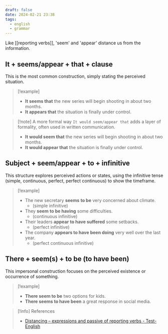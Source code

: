```yaml
---
draft: false
date: 2024-02-21 23:38
tags:
  - english
  - grammar
---
```


Like [[reporting verbs]], 'seem' and 'appear' distance us from the information.

## It + seems/appear + that + clause

This is the most common construction, simply stating the perceived situation.

>[!example] 
>- **It seems that** the new series will begin shooting in about two months.
>- **It appears that** the situation is finally under control.

>[!note] A more formal way
> `It would seem/appear that` adds a layer of formality, often used in written communication.
>- **It would seem that** the new series will begin shooting in about two months.
>- **It would appear that** the situation is finally under control.

## Subject + seem/appear + to + infinitive

This structure explores perceived actions or states, using the infinitive tense (simple, continuous, perfect, perfect continuous) to show the timeframe.

>[!example]
>- The new secretary **seems** **to be** very concerned about climate. 
>	- (simple infinitive)
>- They **seem** **to be having** some difficulties.
>	- (continuous infinitive)
>- Their leaders **appear** **to have suffered** some setbacks.
>	- (perfect infinitive)
>- The company **appears to have been doing** very well over the last year.
>	- (perfect continuous infinitive)

## There + seem(s) + to be (to have been)

This impersonal construction focuses on the perceived existence or occurrence of something. 

>[!example]
>- **There seem to be** two options for kids.
>- **There seems to have been** a great response in social media. 


> [!info] References
> - [Distancing – expressions and passive of reporting verbs - Test-English](https://test-english.com/grammar-points/b2/distancing/)
